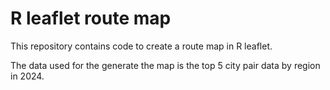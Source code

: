 # R leaflet route map
This repository contains code to create a route map in R leaflet.

The data used for the generate the map is the top 5 city pair data by region in 2024.  
